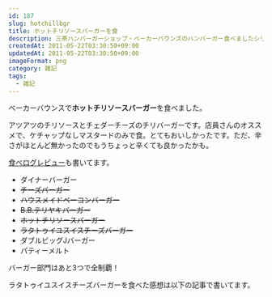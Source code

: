 ```yaml
---
id: 187
slug: hotchillbgr
title: ホットチリソースバーガーを食
description: 三茶ハンバーガーショップ・ベーカーバウンズのハンバーガー食べましたシリーズ。「ホットチリソースバーガー」を食べました。
createdAt: 2011-05-22T03:30:50+09:00
updatedAt: 2011-05-22T03:30:50+09:00
imageFormat: png
category: 雑記
tags:
  - 雑記
---
```


ベーカーバウンスで**ホットチリソースバーガー**を食べました。

<app-photo-image article-id="187" img-file-name="DSCN0094.jpg" caption="ホットチリソースバーガー"></app-photo-image>

アツアツのチリソースとチェダーチーズのチリバーガーです。店員さんのオススメで、ケチャップなしマスタードのみで食。とてもおいしかったです。ただ、辛さがほとんど無かったのでもうちょっと辛くても良かったかも。

<a href="http://tabelog.com/rvwr/yutabe/rvwdtl/2722190/" target="_blank" rel="noopener">食べログレビュー</a>も書いてます。

* ダイナーバーガー
* <del datetime="2011-05-21T12:27:56+00:00">チーズバーガー</del>
* <del datetime="2011-05-21T12:27:56+00:00">ハウスメイドベーコンバーガー</del>
* <del datetime="2011-05-21T12:27:56+00:00">B.B.テリヤキバーガー</del>
* <del datetime="2011-05-21T12:27:56+00:00">ホットチリソースバーガー</del>
* <del datetime="2011-05-21T12:27:56+00:00">ラタトゥイユスイスチーズバーガー</del>
* ダブルビッグJバーガー
* パティーメルト

バーガー部門はあと3つで全制覇！

ラタトゥイユスイスチーズバーガーを食べた感想は以下の記事で書いてます。

<app-related-link id="127"></app-related-link>
